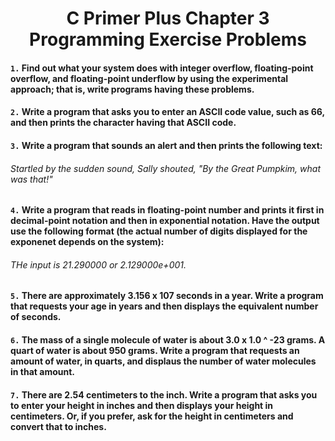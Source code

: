 # <h1 align='center'> C Primer Plus Chapter 3 Programming Exercise Problems

#### `1.` Find out what your system does with integer overflow, floating-point overflow, and floating-point underflow by using the experimental approach; that is, write programs having these problems.

#### `2.` Write a program that asks you to enter an ASCII code value, such as 66, and then prints the character having that ASCII code.

#### `3.` Write a program that sounds an alert and then prints the following text:

###### Startled by the sudden sound, Sally shouted, "By the Great Pumpkim, what was that!"

#### `4.` Write a program that reads in floating-point number and prints it first in decimal-point notation and then in exponential notation. Have the output use the following format (the actual number of digits displayed for the exponenet depends on the system):

###### THe input is 21.290000 or 2.129000e+001.

#### `5.` There are approximately 3.156 x 107 seconds in a year. Write a program that requests your age in years and then displays the equivalent number of seconds.

#### `6.` The mass of a single molecule of water is about 3.0 x 1.0 ^ -23 grams. A quart of water is about 950 grams. Write a program that requests an amount of water, in quarts, and displaus the number of water molecules in that amount. 

#### `7.` There are 2.54 centimeters to the inch. Write a program that asks you to enter your height in inches and then displays your height in centimeters. Or, if you prefer, ask for the height in centimeters and convert that to inches. 
